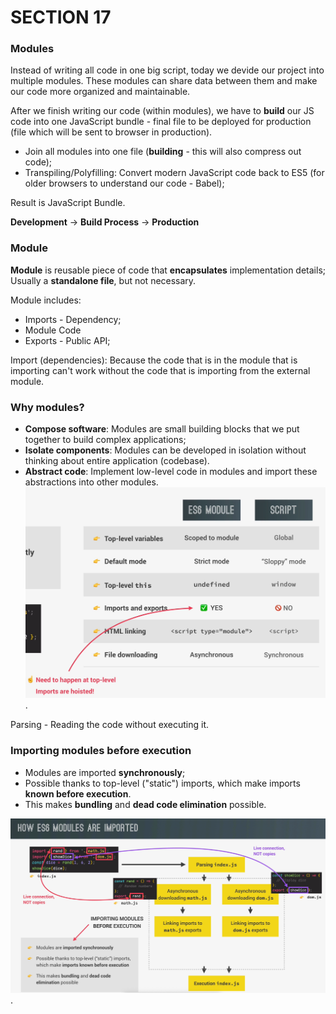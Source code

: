 # SECTION 17

### Modules

Instead of writing all code in one big script, today we devide our project into multiple modules. These modules can share data between them and make our code more organized and maintainable.

After we finish writing our code (within modules), we have to **build** our JS code into one JavaScript bundle - final file to be deployed for production (file which will be sent to browser in production).

- Join all modules into one file (**building** - this will also compress out code);
- Transpiling/Polyfilling: Convert modern JavaScript code back to ES5 (for older browsers to understand our code - Babel);

Result is JavaScript Bundle.

**Development** -> **Build Process** -> **Production**

### Module

**Module** is reusable piece of code that **encapsulates** implementation details;
Usually a **standalone file**, but not necessary.

Module includes:
- Imports - Dependency;
- Module Code
- Exports - Public API;

Import (dependencies): Because the code that is in the module that is importing can't work without the code that is importing from the external module.

### Why modules?

- **Compose software**: Modules are small building blocks that we put together to build complex applications;
- **Isolate components**: Modules can be developed in isolation without thinking about entire application (codebase).
- **Abstract code**: Implement low-level code in modules and import these abstractions into other modules.
![screen-01.png](screen-01.png).

Parsing - Reading the code without executing it.

### Importing modules before execution

- Modules are imported **synchronously**;
- Possible thanks to top-level ("static") imports, which make imports **known before execution**.
- This makes **bundling** and **dead code elimination** possible.

![screen-02.png](screen-02.png).

